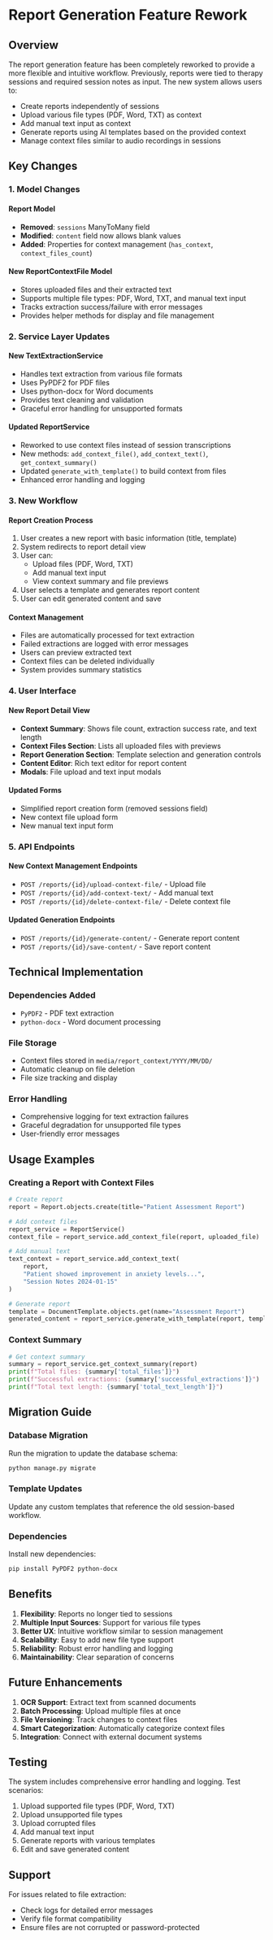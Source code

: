 # Report Generation Feature Rework

## Overview

The report generation feature has been completely reworked to provide a more flexible and intuitive workflow. Previously, reports were tied to therapy sessions and required session notes as input. The new system allows users to:

- Create reports independently of sessions
- Upload various file types (PDF, Word, TXT) as context
- Add manual text input as context
- Generate reports using AI templates based on the provided context
- Manage context files similar to audio recordings in sessions

## Key Changes

### 1. Model Changes

#### Report Model
- **Removed**: `sessions` ManyToMany field
- **Modified**: `content` field now allows blank values
- **Added**: Properties for context management (`has_context`, `context_files_count`)

#### New ReportContextFile Model
- Stores uploaded files and their extracted text
- Supports multiple file types: PDF, Word, TXT, and manual text input
- Tracks extraction success/failure with error messages
- Provides helper methods for display and file management

### 2. Service Layer Updates

#### New TextExtractionService
- Handles text extraction from various file formats
- Uses PyPDF2 for PDF files
- Uses python-docx for Word documents
- Provides text cleaning and validation
- Graceful error handling for unsupported formats

#### Updated ReportService
- Reworked to use context files instead of session transcriptions
- New methods: `add_context_file()`, `add_context_text()`, `get_context_summary()`
- Updated `generate_with_template()` to build context from files
- Enhanced error handling and logging

### 3. New Workflow

#### Report Creation Process
1. User creates a new report with basic information (title, template)
2. System redirects to report detail view
3. User can:
   - Upload files (PDF, Word, TXT)
   - Add manual text input
   - View context summary and file previews
4. User selects a template and generates report content
5. User can edit generated content and save

#### Context Management
- Files are automatically processed for text extraction
- Failed extractions are logged with error messages
- Users can preview extracted text
- Context files can be deleted individually
- System provides summary statistics

### 4. User Interface

#### New Report Detail View
- **Context Summary**: Shows file count, extraction success rate, and text length
- **Context Files Section**: Lists all uploaded files with previews
- **Report Generation Section**: Template selection and generation controls
- **Content Editor**: Rich text editor for report content
- **Modals**: File upload and text input modals

#### Updated Forms
- Simplified report creation form (removed sessions field)
- New context file upload form
- New manual text input form

### 5. API Endpoints

#### New Context Management Endpoints
- `POST /reports/{id}/upload-context-file/` - Upload file
- `POST /reports/{id}/add-context-text/` - Add manual text
- `POST /reports/{id}/delete-context-file/` - Delete context file

#### Updated Generation Endpoints
- `POST /reports/{id}/generate-content/` - Generate report content
- `POST /reports/{id}/save-content/` - Save report content

## Technical Implementation

### Dependencies Added
- `PyPDF2` - PDF text extraction
- `python-docx` - Word document processing

### File Storage
- Context files stored in `media/report_context/YYYY/MM/DD/`
- Automatic cleanup on file deletion
- File size tracking and display

### Error Handling
- Comprehensive logging for text extraction failures
- Graceful degradation for unsupported file types
- User-friendly error messages

## Usage Examples

### Creating a Report with Context Files

```python
# Create report
report = Report.objects.create(title="Patient Assessment Report")

# Add context files
report_service = ReportService()
context_file = report_service.add_context_file(report, uploaded_file)

# Add manual text
text_context = report_service.add_context_text(
    report, 
    "Patient showed improvement in anxiety levels...", 
    "Session Notes 2024-01-15"
)

# Generate report
template = DocumentTemplate.objects.get(name="Assessment Report")
generated_content = report_service.generate_with_template(report, template)
```

### Context Summary

```python
# Get context summary
summary = report_service.get_context_summary(report)
print(f"Total files: {summary['total_files']}")
print(f"Successful extractions: {summary['successful_extractions']}")
print(f"Total text length: {summary['total_text_length']}")
```

## Migration Guide

### Database Migration
Run the migration to update the database schema:
```bash
python manage.py migrate
```

### Template Updates
Update any custom templates that reference the old session-based workflow.

### Dependencies
Install new dependencies:
```bash
pip install PyPDF2 python-docx
```

## Benefits

1. **Flexibility**: Reports no longer tied to sessions
2. **Multiple Input Sources**: Support for various file types
3. **Better UX**: Intuitive workflow similar to session management
4. **Scalability**: Easy to add new file type support
5. **Reliability**: Robust error handling and logging
6. **Maintainability**: Clear separation of concerns

## Future Enhancements

1. **OCR Support**: Extract text from scanned documents
2. **Batch Processing**: Upload multiple files at once
3. **File Versioning**: Track changes to context files
4. **Smart Categorization**: Automatically categorize context files
5. **Integration**: Connect with external document systems

## Testing

The system includes comprehensive error handling and logging. Test scenarios:

1. Upload supported file types (PDF, Word, TXT)
2. Upload unsupported file types
3. Upload corrupted files
4. Add manual text input
5. Generate reports with various templates
6. Edit and save generated content

## Support

For issues related to file extraction:
- Check logs for detailed error messages
- Verify file format compatibility
- Ensure files are not corrupted or password-protected